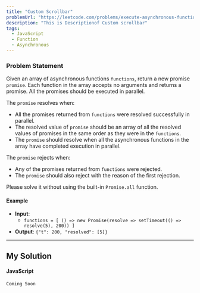 ```yaml
---
title: "Custom Scrollbar"
problemUrl: "https://leetcode.com/problems/execute-asynchronous-functions-in-parallel"
description: "This is Descriptionof Custom scrollbar"
tags:
  - JavaScript
  - Function
  - Asynchronous
---
```

### Problem Statement

Given an array of asynchronous functions `functions`, return a new promise `promise`. Each function in the array accepts no arguments and returns a promise. All the promises should be executed in parallel.

The `promise` resolves when:
- All the promises returned from `functions` were resolved successfully in parallel.
- The resolved value of `promise` should be an array of all the resolved values of promises in the same order as they were in the `functions`.
- The `promise` should resolve when all the asynchronous functions in the array have completed execution in parallel.

The `promise` rejects when:
- Any of the promises returned from `functions` were rejected.
- The `promise` should also reject with the reason of the first rejection.

Please solve it without using the built-in `Promise.all` function.

#### Example 

- **Input**:
  - `functions = [ () => new Promise(resolve => setTimeout(() => resolve(5), 200)) ]`
- **Output**: `{"t": 200, "resolved": [5]}`


---
## My Solution

#### JavaScript


```javascript
Coming Soon
```
